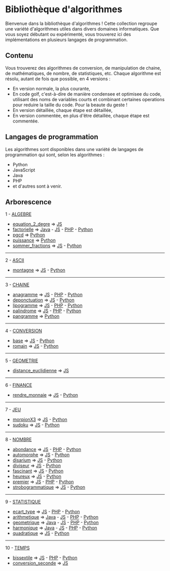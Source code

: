 # Bibliothèque d'algorithmes

Bienvenue dans la bibliothèque d'algorithmes ! Cette collection regroupe une variété d'algorithmes utiles dans divers domaines informatiques. Que vous soyez débutant ou expérimenté, vous trouverez ici des implémentations en plusieurs langages de programmation.

## Contenu

Vous trouverez des algorithmes de conversion, de manipulation de chaine, de mathématiques, de nombre, de statistiques, etc.
Chaque algorithme est résolu, autant de fois que possible, en 4 versions :
* En version normale, la plus courante,
* En code golf, c'est-à-dire de manière condensee et optimisee du code, utilisant des noms de variables courts et combinant certaines operations pour reduire la taille du code. Pour la beaute du geste !
* En version détaillée, chaque étape est détaillée,
* En version commentée, en plus d'être détaillée, chaque étape est commentée.

## Langages de programmation

Les algorithmes sont disponibles dans une variété de langages de programmation qui sont, selon les algorithmes :

- Python
- JavaScript
- Java
- PHP
- et d'autres sont à venir.

## Arborescence

1 - [ALGEBRE](algebre)
  * [equation_2_degre](algebre/equation_2_degre) => [JS](algebre/equation_2_degre/equation_2_degre.js)
  * [factorielle](algebre/factorielle) => [Java](algebre/factorielle/Factorielle.java) - [JS](algebre/factorielle/factorielle.js) - [PHP](algebre/factorielle/factorielle.php) - [Python](algebre/factorielle/factorielle.py)
  * [pgcd](algebre/pgcd) => [Python](algebre/pgcd/pgcd.py)
  * [puissance](algebre/puissance) => [Python](algebre/puissance/puissance.py)
  * [sommer_fractions](algebre/sommer_fractions) => [JS](algebre/sommer_fractions/sommer_fractions.js) - [Python](algebre/sommer_fractions/sommer_fractions.py)

---

2 - [ASCII](ascii)
* [montagne](ascii/montagne) => [JS](ascii/montagne/montagne.js) - [Python](ascii/montagne/montagne.py)

---

3 - [CHAINE](chaine)
* [anagramme](chaine/anagramme) => [JS](chaine/anagramme/anagramme.js) - [PHP](chaine/anagramme/anagramme.php) - [Python](chaine/anagramme/anagramme.py)
* [deponctuation](chaine/deponctuation) => [JS](chaine/deponctuation/deponctuation.js) - [Python](chaine/deponctuation/deponctuation.py)
* [lipogramme](chaine/lipogramme) => [JS](chaine/lipogramme/lipogramme.js) - [PHP](chaine/lipogramme/lipogramme.php) - [Python](chaine/lipogramme/lipogramme.py)
* [palindrome](chaine/palindrome) => [JS](chaine/palindrome/palindrome.js) - [PHP](chaine/palindrome/palindrome.php) - [Python](chaine/palindrome/palindrome.py)
* [pangramme](chaine/pangramme) => [Python](chaine/pangramme/pangramme.py)

---

4 - [CONVERSION](conversion)
* [base](conversion/base) => [JS](conversion/base/base.js) - [Python](conversion/base/base.py)
* [romain](conversion/romain) => [JS](conversion/romain/romain.js) - [Python](conversion/romain/romain.py)

---

5 - [GEOMETRIE](geometrie)
* [distance_euclidienne](geometrie/distance_euclidienne) => [JS](geometrie/distance_euclidienne/distance_euclidienne.js)

---

6 - [FINANCE](finance) 
* [rendre_monnaie](finance/rendre_monnaie) => [JS](finance/rendre_monnaie/rendre_monnaie.js) - [Python](finance/rendre_monnaie/rendre_monnaie.py)

---

7 - [JEU](jeu)
* [morpionX3](jeu/morpionX3) => [JS](jeu/morpionX3/morpionX3.js) - [Python](jeu/morpionX3/morpionX3.py)
* [sudoku](jeu/sudoku) => [JS](jeu/sudoku/sudoku.js) - [Python](jeu/sudoku/sudoku.py)

---

8 - [NOMBRE](nombre)
* [abondance](nombre/abondance) => [JS](nombre/abondance/abondance.js) - [PHP](nombre/abondance/abondance.php) - [Python](nombre/abondance/abondance.py)
* [automorphe](nombre/automorphe) => [JS](nombre/automorphe/automorphe.js) - [Python](nombre/automorphe/automorphe.py)
* [disarium](nombre/disarium) => [JS](nombre/disarium/disarium.js) - [Python](nombre/disarium/disarium.py)
* [diviseur](nombre/diviseur) => [JS](nombre/diviseur/diviseur.js) - [Python](nombre/diviseur/diviseur.py)
* [fascinant](nombre/fascinant) => [JS](nombre/fascinant/fascinant.js) - [Python](nombre/fascinant/fascinant.py)
* [heureux](nombre/heureux) => [JS](nombre/heureux/heureux.js) - [Python](nombre/heureux/heureux.py)
* [premier](nombre/premier) => [JS](nombre/premier/premier.js) - [PHP](nombre/premier/premier.php) - [Python](nombre/premier/premier.py)
* [strobogrammatique](nombre/strobogrammatique) => [JS](nombre/strobogrammatique/strobogrammatique.js) - [Python](nombre/strobogrammatique/strobogrammatique.py)

---

9 - [STATISTIQUE](statistique)
* [ecart_type](statistique/ecart_type) => [JS](statistique/ecart_type/ecart_type.js) - [PHP](statistique/ecart_type/ecart_type.php) - [Python](statistique/ecart_type/ecart_type.py)
* [arithmetique](statistique/arithmetique) => [Java](statistique/arithmetique/Arithmetique.java) - [JS](statistique/arithmetique/arithmetique.js) - [PHP](statistique/arithmetique/arithmetique.php) - [Python](statistique/arithmetique/arithmetique.py)
* [geometrique](statistique/geometrique) => [Java](statistique/geometrique/Geometrique.java) - [JS](statistique/geometrique/geometrique.js) - [PHP](statistique/geometrique/geometrique.php) - [Python](statistique/geometrique/geometrique.py)
* [harmonique](statistique/harmonique) => [Java](statistique/harmonique/Harmonique.java) - [JS](statistique/harmonique/harmonique.js) - [PHP](statistique/harmonique/harmonique.php) - [Python](statistique/harmonique/harmonique.py)
* [quadratique](statistique/quadratique) => [JS](statistique/quadratique/quadratique.js) - [Python](statistique/quadratique/quadratique.py)

---

10 - [TEMPS](temps)
* [bissextile](temps/bissextile) => [JS](temps/bissextile/bissextile.js) - [PHP](temps/bissextile/bissextile.php) - [Python](temps/bissextile/bissextile.py)
* [conversion_seconde](temps/conversion_seconde) => [JS](temps/conversion_seconde/conversion_seconde.js)